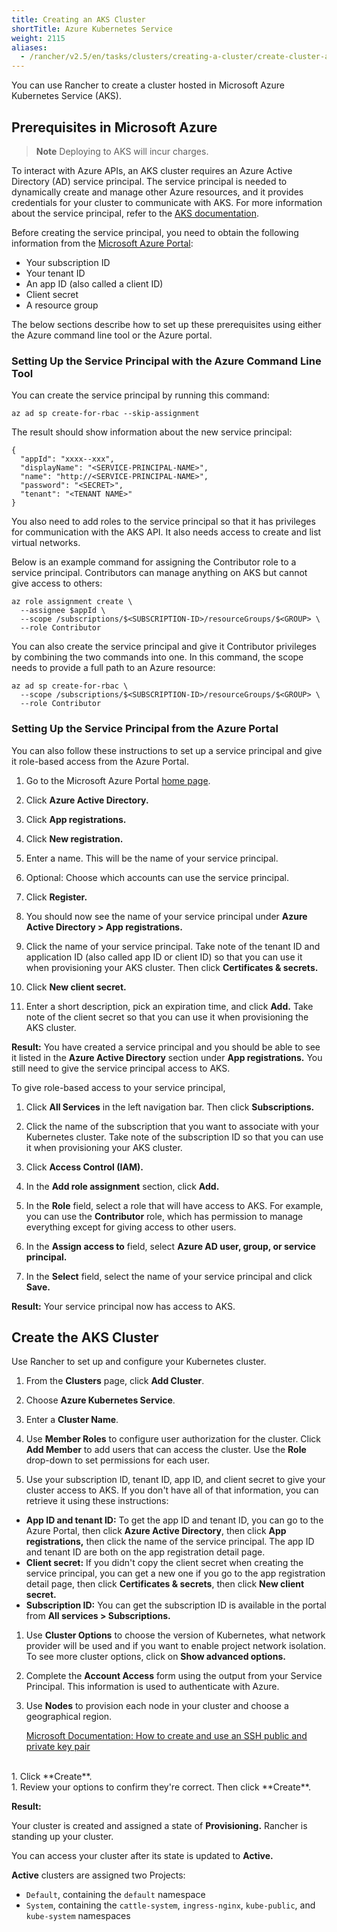 ```yaml
---
title: Creating an AKS Cluster
shortTitle: Azure Kubernetes Service
weight: 2115
aliases:
  - /rancher/v2.5/en/tasks/clusters/creating-a-cluster/create-cluster-azure-container-service/
---
```


You can use Rancher to create a cluster hosted in Microsoft Azure Kubernetes Service (AKS).

## Prerequisites in Microsoft Azure

>**Note**
>Deploying to AKS will incur charges.

To interact with Azure APIs, an AKS cluster requires an Azure Active Directory (AD) service principal. The service principal is needed to dynamically create and manage other Azure resources, and it provides credentials for your cluster to communicate with AKS. For more information about the service principal, refer to the [AKS documentation](https://docs.microsoft.com/en-us/azure/aks/kubernetes-service-principal).

Before creating the service principal, you need to obtain the following information from the [Microsoft Azure Portal](https://portal.azure.com):

- Your subscription ID
- Your tenant ID
- An app ID (also called a client ID)
- Client secret
- A resource group

The below sections describe how to set up these prerequisites using either the Azure command line tool or the Azure portal.

### Setting Up the Service Principal with the Azure Command Line Tool

You can create the service principal by running this command:

```
az ad sp create-for-rbac --skip-assignment
```

The result should show information about the new service principal:
```
{
  "appId": "xxxx--xxx",
  "displayName": "<SERVICE-PRINCIPAL-NAME>",
  "name": "http://<SERVICE-PRINCIPAL-NAME>",
  "password": "<SECRET>",
  "tenant": "<TENANT NAME>"
}
```

You also need to add roles to the service principal so that it has privileges for communication with the AKS API. It also needs access to create and list virtual networks.

Below is an example command for assigning the Contributor role to a service principal. Contributors can manage anything on AKS but cannot give access to others:

```
az role assignment create \
  --assignee $appId \
  --scope /subscriptions/$<SUBSCRIPTION-ID>/resourceGroups/$<GROUP> \
  --role Contributor
```

You can also create the service principal and give it Contributor privileges by combining the two commands into one. In this command, the scope needs to provide a full path to an Azure resource:

```
az ad sp create-for-rbac \
  --scope /subscriptions/$<SUBSCRIPTION-ID>/resourceGroups/$<GROUP> \
  --role Contributor
```

### Setting Up the Service Principal from the Azure Portal

You can also follow these instructions to set up a service principal and give it role-based access from the Azure Portal.

1. Go to the Microsoft Azure Portal [home page](https://portal.azure.com).

1. Click **Azure Active Directory.**

1. Click **App registrations.**

1. Click **New registration.**

1. Enter a name. This will be the name of your service principal.

1. Optional: Choose which accounts can use the service principal.

1. Click **Register.**

1. You should now see the name of your service principal under **Azure Active Directory > App registrations.** 

1. Click the name of your service principal. Take note of the tenant ID and application ID (also called app ID or client ID) so that you can use it when provisioning your AKS cluster. Then click **Certificates & secrets.**

1. Click **New client secret.**

1. Enter a short description, pick an expiration time, and click **Add.** Take note of the client secret so that you can use it when provisioning the AKS cluster.

**Result:** You have created a service principal and you should be able to see it listed in the **Azure Active Directory** section under **App registrations.** You still need to give the service principal access to AKS. 

To give role-based access to your service principal,

1. Click **All Services** in the left navigation bar. Then click **Subscriptions.**

1. Click the name of the subscription that you want to associate with your Kubernetes cluster. Take note of the subscription ID so that you can use it when provisioning your AKS cluster.

1. Click **Access Control (IAM).**

1. In the **Add role assignment** section, click **Add.**

1. In the **Role** field, select a role that will have access to AKS. For example, you can use the **Contributor** role, which has permission to manage everything except for giving access to other users.

1. In the **Assign access to** field, select **Azure AD user, group, or service principal.**

1. In the **Select** field, select the name of your service principal and click **Save.**

**Result:** Your service principal now has access to AKS.


## Create the AKS Cluster

Use Rancher to set up and configure your Kubernetes cluster.

1. From the **Clusters** page, click **Add Cluster**.

1. Choose **Azure Kubernetes Service**.

1. Enter a **Cluster Name**.

1. Use **Member Roles** to configure user authorization for the cluster. Click **Add Member** to add users that can access the cluster. Use the **Role** drop-down to set permissions for each user.

1. Use your subscription ID, tenant ID, app ID, and client secret to give your cluster access to AKS. If you don't have all of that information, you can retrieve it using these instructions:
  - **App ID and tenant ID:** To get the app ID and tenant ID, you can go to the Azure Portal, then click **Azure Active Directory**, then click **App registrations,** then click the name of the service principal. The app ID and tenant ID are both on the app registration detail page. 
  - **Client secret:** If you didn't copy the client secret when creating the service principal, you can get a new one if you go to the app registration detail page, then click **Certificates & secrets**, then click **New client secret.** 
  - **Subscription ID:** You can get the subscription ID is available in the portal from **All services > Subscriptions.**

1. Use **Cluster Options** to choose the version of Kubernetes, what network provider will be used and if you want to enable project network isolation. To see more cluster options, click on **Show advanced options.**

1. Complete the **Account Access** form using the output from your Service Principal. This information is used to authenticate with Azure.

1. Use **Nodes** to provision each node in your cluster and choose a geographical region.

	[Microsoft Documentation: How to create and use an SSH public and private key pair](https://docs.microsoft.com/en-us/azure/virtual-machines/linux/mac-create-ssh-keys)
<br/>
1. Click **Create**.
<br/>
1. Review your options to confirm they're correct. Then click **Create**.

**Result:** 

Your cluster is created and assigned a state of **Provisioning.** Rancher is standing up your cluster.

You can access your cluster after its state is updated to **Active.**

**Active** clusters are assigned two Projects: 

- `Default`, containing the `default` namespace
- `System`, containing the `cattle-system`, `ingress-nginx`, `kube-public`, and `kube-system` namespaces
